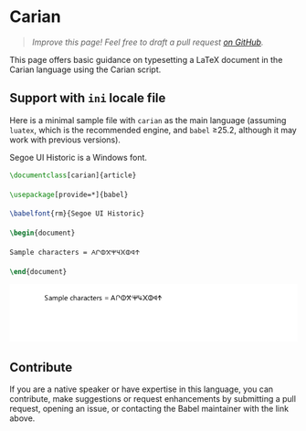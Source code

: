# Carian

<blockquote>
  <p><em>Improve this page! Feel free to draft a pull request <a href="https://github.com/latex3/babel/tree/docs/docs">on GitHub</a>.</em></p>
</blockquote>

This page offers basic guidance on typesetting a LaTeX document in the
Carian language using the Carian script.

## Support with `ini` locale file

Here is a minimal sample file with `carian` as the main language
(assuming `luatex`, which is the recommended engine, and `babel` ≥25.2,
although it may work with previous versions).

Segoe UI Historic is a Windows font.

```tex
\documentclass[carian]{article}

\usepackage[provide=*]{babel}

\babelfont{rm}{Segoe UI Historic}

\begin{document}

Sample characters = 𐊠𐊬𐊸𐋄𐋐𐋌𐋂𐊸𐊮𐋇

\end{document}
```

![](../media/locale-carian.png)

## Contribute

If you are a native speaker or have expertise in this language, you can
contribute, make suggestions or request enhancements by submitting a
pull request, opening an issue, or contacting the Babel maintainer with
the link above.